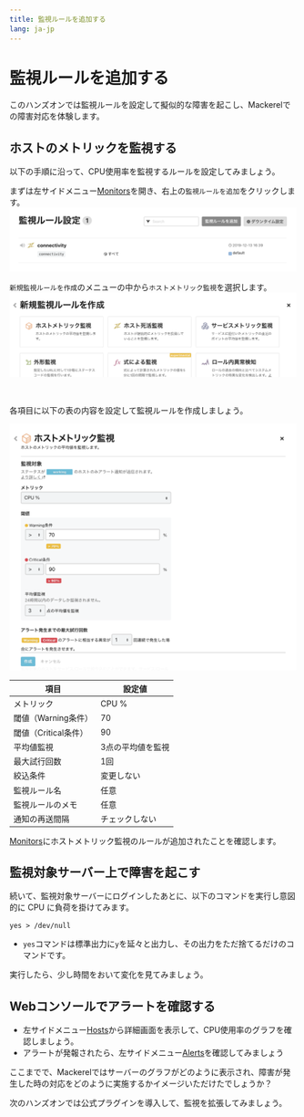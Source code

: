 ```yaml
---
title: 監視ルールを追加する
lang: ja-jp
---
```


# 監視ルールを追加する

このハンズオンでは監視ルールを設定して擬似的な障害を起こし、Mackerelでの障害対応を体験します。

## ホストのメトリックを監視する
以下の手順に沿って、CPU使用率を監視するルールを設定してみましょう。

まずは左サイドメニュー[Monitors](https://mackerel.io/my/monitors)を開き、右上の`監視ルールを追加`をクリックします。
![](./open_monitor.png)

`新規監視ルールを作成`のメニューの中から`ホストメトリック監視`を選択します。
![](./choose_host_metric_monitor.png)

<br/>

各項目に以下の表の内容を設定して監視ルールを作成しましょう。

![](./add_host_metric_monitor.png)

| 項目 | 設定値 |
| --- | ---- |
| メトリック | CPU % |
| 閾値（Warning条件） | 70 |
| 閾値（Critical条件） | 90 |
| 平均値監視 | 3点の平均値を監視 |
| 最大試行回数 | 1回 |
| 絞込条件 | 変更しない |
| 監視ルール名 | 任意 |
| 監視ルールのメモ | 任意 |
| 通知の再送間隔 | チェックしない |

[Monitors](https://mackerel.io/my/monitors)にホストメトリック監視のルールが追加されたことを確認します。

## 監視対象サーバー上で障害を起こす

続いて、監視対象サーバーにログインしたあとに、以下のコマンドを実行し意図的に CPU に負荷を掛けてみます。

```shell
yes > /dev/null
```
- `yes`コマンドは標準出力に`y`を延々と出力し、その出力をただ捨てるだけのコマンドです。

実行したら、少し時間をおいて変化を見てみましょう。

## Webコンソールでアラートを確認する

- 左サイドメニュー[Hosts](https://mackerel.io/my/hosts)から詳細画面を表示して、CPU使用率のグラフを確認しましょう。
- アラートが発報されたら、左サイドメニュー[Alerts](https://mackerel.io/my/alerts)を確認してみましょう

ここまでで、Mackerelではサーバーのグラフがどのように表示され、障害が発生した時の対応をどのように実施するかイメージいただけたでしょうか？

次のハンズオンでは公式プラグインを導入して、監視を拡張してみましょう。
